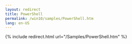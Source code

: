 ```yaml
---
layout: redirect
title: PowerShell
permalink: /win10/samples/PowerShell.htm
lang: en-US
---
```


{% include redirect.html url="/Samples/PowerShell.htm" %}
